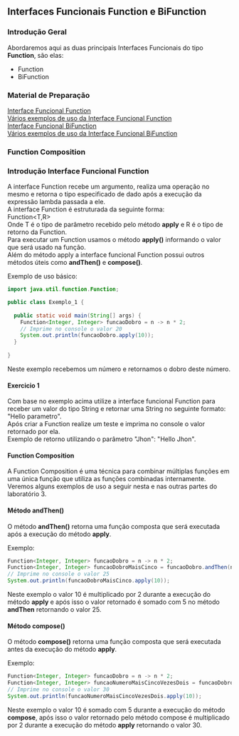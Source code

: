 ## Interfaces Funcionais Function e BiFunction

### Introdução Geral
Abordaremos aqui as duas principais Interfaces Funcionais do tipo **Function**, são elas:
 * Function
 * BiFunction


### Material de Preparação
[Interface Funcional Function](https://www.geeksforgeeks.org/function-interface-in-java-with-examples/)<br/>
[Vários exemplos de uso da Interface Funcional Function](https://www.programcreek.com/java-api-examples/?api=java.util.function.Function)<br/>
[Interface Funcional BiFunction](https://www.geeksforgeeks.org/java-bifunction-interface-methods-apply-and-addthen/)<br/>
[Vários exemplos de uso da Interface Funcional BiFunction](https://www.programcreek.com/java-api-examples/?api=java.util.function.Bifunction)


### Function Composition


### Introdução Interface Funcional Function
A interface Function recebe um argumento, realiza uma operação no mesmo e retorna o tipo especificado de dado após a execução da expressão lambda passada a ele.<br/>
A interface Function é estruturada da seguinte forma:<br/>
Function<T,R><br/>
Onde T é o tipo de parâmetro recebido pelo método **apply** e R é o tipo de retorno da Function.<br/>
Para executar um Function usamos o método **apply()** informando o valor que será usado na função.<br/>
Além do método apply a interface funcional Function possui outros métodos úteis como **andThen()** e **compose()**.

Exemplo de uso básico:
```java
import java.util.function.Function;

public class Exemplo_1 {
    
  public static void main(String[] args) {
    Function<Integer, Integer> funcaoDobro = n -> n * 2;
    // Imprime no console o valor 20
    System.out.println(funcaoDobro.apply(10));
  }
    
}
```
Neste exemplo recebemos um número e retornamos o dobro deste número.<br/>

#### Exercicio 1
Com base no exemplo acima utilize a interface funcional Function para receber um valor do tipo String e retornar uma String no seguinte formato: "Hello parametro".<br/>
Após criar a Function realize um teste e imprima no console o valor retornado por ela.<br/>
Exemplo de retorno utilizando o parâmetro "Jhon": "Hello Jhon".

#### Function Composition
A Function Composition é uma técnica para combinar múltiplas funções em uma única função que utiliza as funções combinadas internamente.<br/>
Veremos alguns exemplos de uso a seguir nesta e nas outras partes do laboratório 3.

#### Método **andThen()**
O método **andThen()** retorna uma função composta que será executada após a execução do método **apply**.

Exemplo:
```java
Function<Integer, Integer> funcaoDobro = n -> n * 2;
Function<Integer, Integer> funcaoDobroMaisCinco = funcaoDobro.andThen(n -> n + 5);
// Imprime no console o valor 25
System.out.println(funcaoDobroMaisCinco.apply(10));
```
Neste exemplo o valor 10 é multiplicado por 2 durante a execução do método **apply** e após isso o valor retornado é somado com 5 no método **andThen** retornando o valor 25.

#### Método **compose()**
O método **compose()** retorna uma função composta que será executada antes da execução do método **apply**.

Exemplo:
```java
Function<Integer, Integer> funcaoDobro = n -> n * 2;
Function<Integer, Integer> funcaoNumeroMaisCincoVezesDois = funcaoDobro.compose(n -> n + 5);
// Imprime no console o valor 30
System.out.println(funcaoNumeroMaisCincoVezesDois.apply(10));
```
Neste exemplo o valor 10 é somado com 5 durante a execução do método **compose**, após isso o valor retornado pelo método compose é multiplicado por 2 durante a execução do método **apply** retornando o valor 30.


